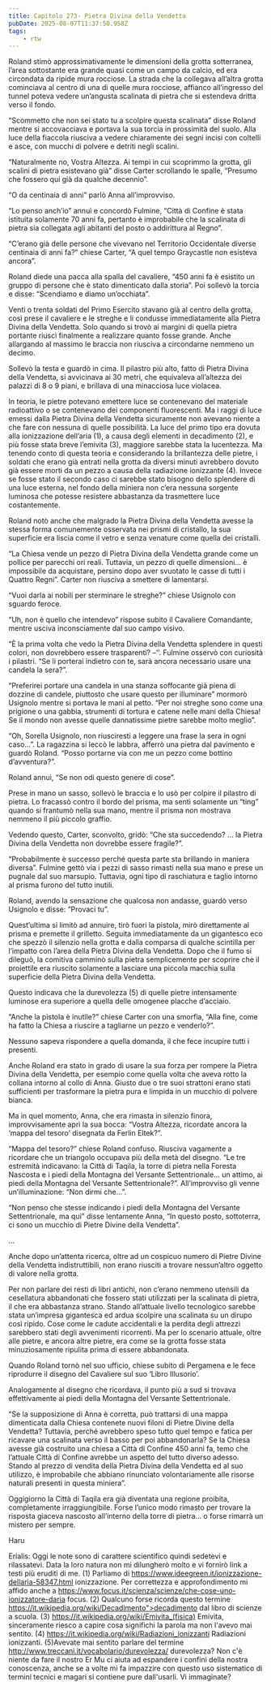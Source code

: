 ```yaml
---
title: Capitolo 273- Pietra Divina della Vendetta
pubDate: 2025-08-07T11:37:50.958Z
tags:
    - rtw
---
```



Roland stimò approssimativamente le dimensioni della grotta sotterranea, l’area sottostante era grande quasi come un campo da calcio, ed era circondata da ripide mura rocciose. La strada che la collegava all’altra grotta cominciava al centro di una di quelle mura rocciose, affianco all’ingresso del tunnel poteva vedere un’angusta scalinata di pietra che si estendeva dritta verso il fondo.


“Scommetto che non sei stato tu a scolpire questa scalinata” disse Roland mentre si accovacciava e portava la sua torcia in prossimità del suolo. Alla luce della fiaccola riusciva a vedere chiaramente dei segni incisi con coltelli e asce, con mucchi di polvere e detriti negli scalini.


“Naturalmente no, Vostra Altezza. Ai tempi in cui scoprimmo la grotta, gli scalini di pietra esistevano già” disse Carter scrollando le spalle, “Presumo che fossero qui già da qualche decennio”.


“O da centinaia di anni” parlò Anna all’improvviso.


“Lo penso anch’io” annuì e concordò Fulmine, “Città di Confine è stata istituita solamente 70 anni fa, pertanto è improbabile che la scalinata di pietra sia collegata agli abitanti del posto o addirittura al Regno”.


“C’erano già delle persone che vivevano nel Territorio Occidentale diverse centinaia di anni fa?” chiese Carter, “A quel tempo Graycastle non esisteva ancora”.


Roland diede una pacca alla spalla del cavaliere, “450 anni fa è esistito un gruppo di persone che è stato dimenticato dalla storia”. Poi sollevò la torcia e disse: “Scendiamo e diamo un’occhiata”.


Venti o trenta soldati del Primo Esercito stavano già al centro della grotta, così prese il cavaliere e le streghe e li condusse immediatamente alla Pietra Divina della Vendetta. Solo quando si trovò ai margini di quella pietra portante riuscì finalmente a realizzare quanto fosse grande. Anche allargando al massimo le braccia non riusciva a circondarne nemmeno un decimo.


Sollevò la testa e guardò in cima. Il pilastro più alto, fatto di Pietra Divina della Vendetta, si avvicinava ai 30 metri, che equivaleva all’altezza dei palazzi di 8 o 9 piani, e brillava di una minacciosa luce violacea.


In teoria, le pietre potevano emettere luce se contenevano del materiale radioattivo o se contenevano dei componenti fluorescenti. Ma i raggi di luce emessi dalla Pietra Divina della Vendetta sicuramente non avevano niente a che fare con nessuna di quelle possibilità. La luce del primo tipo era dovuta alla ionizzazione dell’aria (1), a causa degli elementi in decadimento (2), e più fosse stata breve l’emivita (3), maggiore sarebbe stata la lucentezza. Ma tenendo conto di questa teoria e considerando la brillantezza delle pietre, i soldati che erano già entrati nella grotta da diversi minuti avrebbero dovuto già essere morti da un pezzo a causa della radiazione ionizzante (4). Invece se fosse stato il secondo caso ci sarebbe stato  bisogno dello splendere di una luce esterna, nel fondo della miniera non c’era nessuna sorgente luminosa che potesse resistere abbastanza da trasmettere luce costantemente.


Roland notò anche che malgrado la Pietra Divina della Vendetta avesse la stessa forma comunemente osservata nei prismi di cristallo, la sua superficie era liscia come il vetro e senza venature come quella dei cristalli.


“La Chiesa vende un pezzo di Pietra Divina della Vendetta grande come un pollice per parecchi ori reali. Tuttavia, un pezzo di quelle dimensioni… è impossibile da acquistare, persino dopo aver svuotato le casse di tutti i Quattro Regni”. Carter non riusciva a smettere di lamentarsi.


“Vuoi darla ai nobili per sterminare le streghe?” chiese Usignolo con sguardo feroce.


“Uh, non è quello che intendevo” rispose subito il Cavaliere Comandante, mentre usciva inconsciamente dal suo campo visivo.


“Ѐ la prima volta che vedo la Pietra Divina della Vendetta splendere in questi colori, non dovrebbero essere trasparenti? –‘’. Fulmine osservò con curiosità i pilastri. “Se li porterai indietro con te, sarà ancora necessario usare una candela la sera?”.


“Preferirei portare una candela in una stanza soffocante già piena di dozzine di candele, piuttosto che usare questo per illuminare” mormorò Usignolo mentre si portava le mani al petto. “Per noi streghe sono come una prigione o una gabbia, strumenti di tortura e catene nelle mani della Chiesa! Se il mondo non avesse quelle dannatissime pietre sarebbe molto meglio”.


“Oh, Sorella Usignolo, non riusciresti a leggere una frase la sera in ogni caso…”. La ragazzina si leccò le labbra, afferrò una pietra dal pavimento e guardò Roland. “Posso portarne via con me un pezzo come bottino d’avventura?”.


Roland annuì, “Se non odi questo genere di cose”.


Prese in mano un sasso, sollevò le braccia e lo usò per colpire il pilastro di pietra. Lo fracassò contro il bordo del prisma, ma sentì solamente un “ting” quando si frantumò nella sua mano, mentre il prisma non mostrava nemmeno il più piccolo graffio.


Vedendo questo, Carter, sconvolto, gridò: “Che sta succedendo? ... la Pietra Divina della Vendetta non dovrebbe essere fragile?”.


“Probabilmente è successo perché questa parte sta brillando in maniera diversa”. Fulmine gettò via i pezzi di sasso rimasti nella sua mano e prese un pugnale dal suo marsupio. Tuttavia, ogni tipo di raschiatura e taglio intorno al prisma furono del tutto inutili.


Roland, avendo la sensazione che qualcosa non andasse, guardò verso Usignolo e disse: “Provaci tu”.


Quest’ultima si limitò ad annuire, tirò fuori la pistola, mirò direttamente al prisma e premette il grilletto. Seguita immediatamente da un gigantesco eco che spezzò il silenzio nella grotta e dalla comparsa di qualche scintilla per l’impatto con l’area della Pietra Divina della Vendetta. Dopo che il fumo si dileguò, la comitiva camminò sulla pietra semplicemente per scoprire che il proiettile era riuscito solamente a lasciare una piccola macchia sulla superficie della Pietra Divina della Vendetta.


Questo indicava che la durevolezza (5) di quelle pietre intensamente luminose era superiore a quella delle omogenee placche d’acciaio.


“Anche la pistola è inutile?” chiese Carter con una smorfia, “Alla fine, come ha fatto la Chiesa a riuscire a tagliarne un pezzo e venderlo?”.


Nessuno sapeva rispondere a quella domanda, il che fece incupire tutti i presenti.


Anche Roland era stato in grado di usare la sua forza per rompere la Pietra Divina della Vendetta, per esempio come quella volta che aveva rotto la collana intorno al collo di Anna. Giusto due o tre suoi strattoni erano stati sufficienti per trasformare la pietra pura e limpida in un mucchio di polvere bianca.


Ma in quel momento, Anna, che era rimasta in silenzio finora, improvvisamente aprì la sua bocca: “Vostra Altezza, ricordate ancora la ‘mappa del tesoro’ disegnata da Ferlin Eltek?”.


“Mappa del tesoro?” chiese Roland confuso. Riusciva vagamente a ricordare che un triangolo occupava più della metà del disegno. “Le tre estremità indicavano: la Città di Taqila, la torre di pietra nella Foresta Nascosta e i piedi della Montagna del Versante Settentrionale… un attimo, ai piedi della Montagna del Versante Settentrionale?”. All’improvviso gli venne un’illuminazione: “Non dirmi che…”.


“Non penso che stesse indicando i piedi della Montagna del Versante Settentrionale, ma qui” disse lentamente Anna, “In questo posto, sottoterra, ci sono un mucchio di Pietre Divine della Vendetta”.


…


Anche dopo un’attenta ricerca, oltre ad un cospicuo numero di Pietre Divine della Vendetta indistruttibili, non erano riusciti a trovare nessun’altro oggetto di valore nella grotta.


Per non parlare dei resti di libri antichi, non c’erano nemmeno utensili da cesellatura abbandonati che fossero stati utilizzati per la scalinata di pietra, il che era abbastanza strano. Stando all’attuale livello tecnologico sarebbe stata un’impresa gigantesca ed ardua scolpire una scalinata su un dirupo così ripido. Cose come le cadute accidentali e la perdita degli attrezzi sarebbero stati degli avvenimenti ricorrenti. Ma per lo scenario attuale, oltre alle pietre, e ancora altre pietre, era come se la grotta fosse stata minuziosamente ripulita prima di essere abbandonata.


Quando Roland tornò nel suo ufficio, chiese subito di Pergamena e le fece riprodurre il disegno del Cavaliere sul suo ‘Libro Illusorio’.


Analogamente al disegno che ricordava, il punto più a sud si trovava effettivamente ai piedi della Montagna del Versante Settentrionale.


“Se la supposizione di Anna è corretta, può trattarsi di una mappa dimenticata dalla Chiesa contenete nuovi filoni di Pietre Divine della Vendetta? Tuttavia, perché avrebbero speso tutto quel tempo e fatica per ricavare una scalinata verso il basso per poi abbandonarla? Se la Chiesa avesse già costruito una chiesa a Città di Confine 450 anni fa, temo che l’attuale Città di Confine avrebbe un aspetto del tutto diverso adesso. Stando al prezzo di vendita della Pietra Divina della Vendetta ed al suo utilizzo, è improbabile che abbiano rinunciato volontariamente alle risorse naturali presenti in questa miniera”.


Oggigiorno la Città di Taqila era già diventata una regione proibita, completamente irraggiungibile. Forse l’unico modo rimasto per trovare la risposta giaceva nascosto all’interno della torre di pietra… o forse rimarrà un mistero per sempre.






Haru










Erialis: Oggi le note sono di carattere scientifico quindi sedetevi e rilassatevi. Data la loro natura non mi dilungherò molto e vi fornirò link a testi più eruditi di me. (1) Parliamo di https://www.ideegreen.it/ionizzazione-dellaria-58347.html ionizzazione. Per correttezza e approfondimento mi affido anche a https://www.focus.it/scienza/scienze/che-cose-uno-ionizzatore-daria focus. (2) Qualcuno forse ricorda questo termine https://it.wikipedia.org/wiki/Decadimento">decadimento dal libro di scienze a scuola. (3) https://it.wikipedia.org/wiki/Emivita_(fisica) Emivita, sinceramente riesco a capire cosa significhi la parola ma non l'avevo mai sentito. (4) https://it.wikipedia.org/wiki/Radiazioni_ionizzanti Radiazioni ionizzanti. (5)Avevate mai sentito parlare del termine http://www.treccani.it/vocabolario/durevolezza/ durevolezza? Non c'è niente da fare il nostro Er Mu ci aiuta ad espandere i confini della nostra conoscenza, anche se a volte mi fa impazzire con questo uso sistematico di termini tecnici e magari si contiene pure dall'usarli. Vi immaginate?






                                


                                




